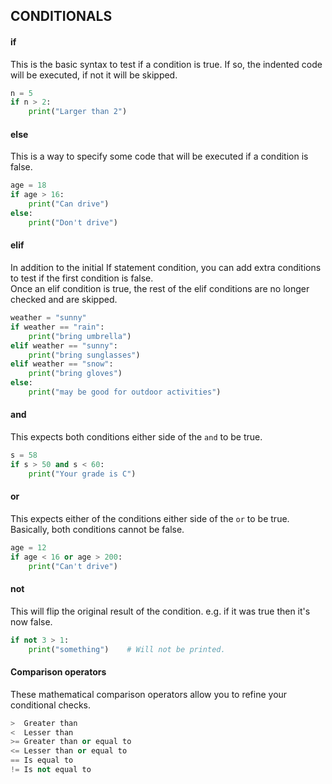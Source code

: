 ## CONDITIONALS
  #### if
  This is the basic syntax to test if a condition is true. If so, the indented code will be executed, if not it will be skipped.
  ```python
  n = 5
  if n > 2:
      print("Larger than 2")
  ```

  #### else
  This is a way to specify some code that will be executed if a condition is false.
  ```python
  age = 18
  if age > 16:
      print("Can drive")
  else:
      print("Don't drive")
  ```

  #### elif
  In addition to the initial If statement condition, you can add extra conditions to test if the first condition is false.\
  Once an elif condition is true, the rest of the elif conditions are no longer checked and are skipped.
  ```python
  weather = "sunny"
  if weather == "rain":
      print("bring umbrella")
  elif weather == "sunny":
      print("bring sunglasses")
  elif weather == "snow":
      print("bring gloves")
  else:
      print("may be good for outdoor activities")
  ```

  #### and
  This expects both conditions either side of the `and` to be true.
  ```python
  s = 58
  if s > 50 and s < 60:
      print("Your grade is C")
  ```

  #### or
  This expects either of the conditions either side of the `or` to be true. Basically, both conditions cannot be false.
  ```python
  age = 12
  if age < 16 or age > 200:
      print("Can't drive")
  ```

  #### not
  This will flip the original result of the condition. e.g. if it was true then it's now false.
  ```python
  if not 3 > 1:
      print("something")    # Will not be printed.
  ```

  #### Comparison operators
  These mathematical comparison operators allow you to refine your conditional checks.
  ```python
  >  Greater than
  <  Lesser than
  >= Greater than or equal to
  <= Lesser than or equal to
  == Is equal to
  != Is not equal to
  ```
  
